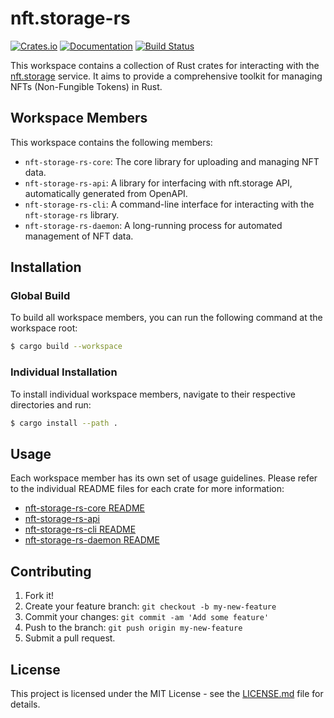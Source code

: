 # nft.storage-rs

[![Crates.io](https://img.shields.io/crates/v/nft.storage-rs.svg)](https://crates.io/crates/nft.storage-rs)
[![Documentation](https://docs.rs/nft.storage-rs/badge.svg)](https://docs.rs/nft.storage-rs)
[![Build Status](https://github.com/noplan-inc/nft.storage-rs/actions/workflows/on-pull-request.yml/badge.svg)](https://github.com/noplan-inc/nft.storage-rs/actions)

This workspace contains a collection of Rust crates for interacting with the [nft.storage](https://nft.storage/) service. It aims to provide a comprehensive toolkit for managing NFTs (Non-Fungible Tokens) in Rust.

## Workspace Members

This workspace contains the following members:

- `nft-storage-rs-core`: The core library for uploading and managing NFT data.
- `nft-storage-rs-api`: A library for interfacing with nft.storage API, automatically generated from OpenAPI.
- `nft-storage-rs-cli`: A command-line interface for interacting with the `nft-storage-rs` library.
- `nft-storage-rs-daemon`: A long-running process for automated management of NFT data.

## Installation

### Global Build

To build all workspace members, you can run the following command at the workspace root:

```bash
$ cargo build --workspace
```

### Individual Installation

To install individual workspace members, navigate to their respective directories and run:

```bash
$ cargo install --path .
```

## Usage

Each workspace member has its own set of usage guidelines. Please refer to the individual README files for each crate for more information:

- [nft-storage-rs-core README](nft-storage-rs-core/README.md)
- [nft-storage-rs-api](nft-storage-rs-api/README.md)
- [nft-storage-rs-cli README](nft-storage-rs-cli/README.md)
- [nft-storage-rs-daemon README](nft-storage-rs-daemon/README.md)

## Contributing

1. Fork it!
2. Create your feature branch: `git checkout -b my-new-feature`
3. Commit your changes: `git commit -am 'Add some feature'`
4. Push to the branch: `git push origin my-new-feature`
5. Submit a pull request.

## License

This project is licensed under the MIT License - see the [LICENSE.md](LICENSE.md) file for details.
